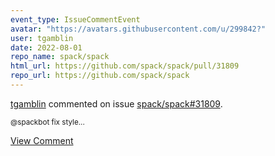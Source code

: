 ```yaml
---
event_type: IssueCommentEvent
avatar: "https://avatars.githubusercontent.com/u/299842?"
user: tgamblin
date: 2022-08-01
repo_name: spack/spack
html_url: https://github.com/spack/spack/pull/31809
repo_url: https://github.com/spack/spack
---
```


<a href='https://github.com/tgamblin' target='_blank'>tgamblin</a> commented on issue <a href='https://github.com/spack/spack/pull/31809' target='_blank'>spack/spack#31809</a>.

<small>@spackbot fix style...</small>

<a href='https://github.com/spack/spack/pull/31809' target='_blank'>View Comment</a>
